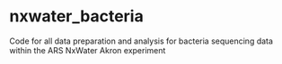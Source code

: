 # nxwater_bacteria
Code for all data preparation and analysis for bacteria sequencing data within the ARS NxWater Akron experiment
